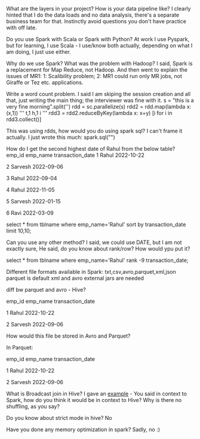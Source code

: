 What are the layers in your project? How is your data pipeline like? I clearly hinted that I do the data loads and no data analysis, there's a separate business team for that. Instinctly avoid questions you don't have practice with off late.

Do you use Spark with Scala or Spark with Python?
At work I use Pyspark, but for learning, I use Scala - I use/know both actually, depending on what I am doing, I just use either.

Why do we use Spark? What was the problem with Hadoop? I said, Spark is a replacement for Map Reduce, not Hadoop. And then went to explain the issues of MR1: 1: Scalibility problem; 2: MR1 could run only MR jobs, not Giraffe or Tez etc. applications.

Write a word count problem. I said I am skiping the session creation and all that, just writing the main thing; the interviewer was fine with it.
s = "this is a very fine morning".split('')
rdd = sc.parallelize(s)
rdd2 = rdd.map(lambda x: (x,1))
'''
t,1
h,1
i
'''
rdd3 = rdd2.reduceByKey(lambda x: x+y)
[i for i in rdd3.collect()]

This was using rdds, how would you do using spark sql? I can't frame it actually. I just wrote this much:
spark.sql("")

How do I get the second highest date of Rahul from the below table?
emp_id emp_name transaction_date
1  Rahul  2022-10-22

2  Sarvesh 2022-09-06

3  Rahul 2022-09-04

4  Rahul 2022-11-05

5  Sarvesh 2022-01-15

6  Ravi 2022-03-09

select * from tblname where emp_name='Rahul' sort by transaction_date limit 10,10;
 
Can you use any other method? I said, we could use DATE, but I am not exactly sure, He said, do you know about rank/row? How would ypu put it?

select * from tblname where emp_name='Rahul' rank -9 transaction_date;

Different file formats available in Spark: txt,csv,avro,parquet,xml,json
parquet is default
xml and avro external jars are needed

diff bw parquet and avro - Hive?

emp_id emp_name transaction_date

1  Rahul  2022-10-22

2  Sarvesh 2022-09-06

How would this file be stored in Avro and Parquet?

In Parquet:

emp_id
	emp_name
		transaction_date

1
	Rahul
		2022-10-22

2
	Sarvesh
		2022-09-06


What is Broadcast join in Hive? I gave an [example](https://github.com/sinhaapurva25/bigd/blob/main/Week10/Materials/SparkCodes/bigdatacampaigndata.py) - You said in context to Spark, how do you think it would be in context to Hive? Why is there no shuffling, as you say?

Do you know about strict mode in hive? No

Have you done any memory optimization in spark? Sadly, no :)
